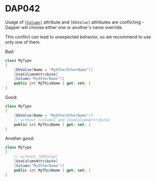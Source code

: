 ﻿# DAP042

Usage of [`[Column]`](https://learn.microsoft.com/dotnet/api/system.componentmodel.dataannotations.schema.columnattribute)
attribute and `[DbValue]` attributes are conflicting - Dapper will choose either one or another's name override.

This conflict can lead to unexpected behavior, so we recommend to use only one of them.

Bad:

``` csharp
class MyType
{
    [DbValue(Name = "MyOtherOtherName")]
    [UseColumnAttribute]
    [Column("MyOtherName")]
    public int MyThisName { get; set; }
}
```

Good:

``` csharp
class MyType
{
    [DbValue(Name = "MyOtherOtherName")]
    // without [Column] and [UseColumnAttribute]
    public int MyThisName { get; set; }
}
```

Another good:

``` csharp
class MyType
{
    // without [DbValue]
    [UseColumnAttribute]
    [Column("MyOtherName")]
    public int MyThisName { get; set; }
}
```
